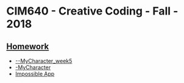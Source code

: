 # CIM640 - Creative Coding - Fall - 2018

## [Homework](/Homework)

* [--MyCharacter_week5](https://yuanfang313.github.io/CIM640_Creative-Coding/Homework/-MyCharacter_week5/)
* [-MyCharacter](https://yuanfang313.github.io/CIM640_Creative-Coding/Homework/-MyCharacter/)
* [Impossible App](https://github.com/yuanfang313/CIM640_Creative-Coding/blob/master/Homework/-0828%20Impossible%20APP.jpg)
